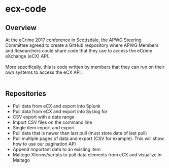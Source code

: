 # ecx-code

<h2>Overview</h2>
At the eCrime 2017 conference in Scottsdale, the APWG Steering Committee agreed to create a GitHub respository where APWG Members and Researchers could share code that they use to access the eCrime eXchange (eCX) API.<br>
<br>
More specifically, this is code written by members that they can run on their own systems to access the eCX API.<br> 
<br>
<h2>Repositories</h2>
<ul>
<li>Pull data from eCX and export into Splunk</li>
<li>Pull data from eCX and export into Syslog for</li>
<li>CSV export with a date range</li>
<li>Import CSV files on the command line</li>
<li>Single item import and export</li>
<li>Pull data that is newer than last pull (must store date of last pull)</li>
<li>Pull multiple pages of data and export (CSV for example).  This will show how to use our pagination API</li>
<li>Append Important data to an existing item</li>
<li>Maltego Xforms/scripts to pull data elements from eCX and visualize in Maltego</li>
</ul>
